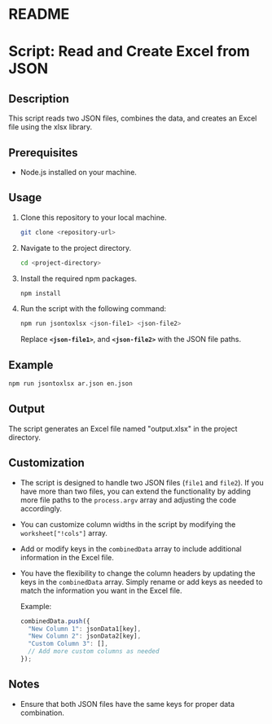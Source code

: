 # README

# Script: Read and Create Excel from JSON

## Description

This script reads two JSON files, combines the data, and creates an Excel file using the xlsx library.

## Prerequisites

- Node.js installed on your machine.

## Usage

1. Clone this repository to your local machine.
    
    ```bash
    git clone <repository-url>
    ```
    
2. Navigate to the project directory.
    
    ```bash
    cd <project-directory>
    ```
    
3. Install the required npm packages.
    
    ```bash
    npm install
    ```
    
4. Run the script with the following command:
    
    ```bash
    npm run jsontoxlsx <json-file1> <json-file2>
    ```
    
    Replace **`<json-file1>`**, and **`<json-file2>`** with the JSON file paths.
    

## Example

```bash
npm run jsontoxlsx ar.json en.json
```

## Output

The script generates an Excel file named "output.xlsx" in the project directory.

## ****Customization****

- The script is designed to handle two JSON files (`file1` and `file2`). If you have more than two files, you can extend the functionality by adding more file paths to the `process.argv` array and adjusting the code accordingly.
- You can customize column widths in the script by modifying the `worksheet["!cols"]` array.
- Add or modify keys in the `combinedData` array to include additional information in the Excel file.
- You have the flexibility to change the column headers by updating the keys in the `combinedData` array. Simply rename or add keys as needed to match the information you want in the Excel file.
    
    Example:
    
    ```jsx
    combinedData.push({
      "New Column 1": jsonData1[key],
      "New Column 2": jsonData2[key],
      "Custom Column 3": [],
      // Add more custom columns as needed
    });
    ```
    

## ****Notes****

- Ensure that both JSON files have the same keys for proper data combination.